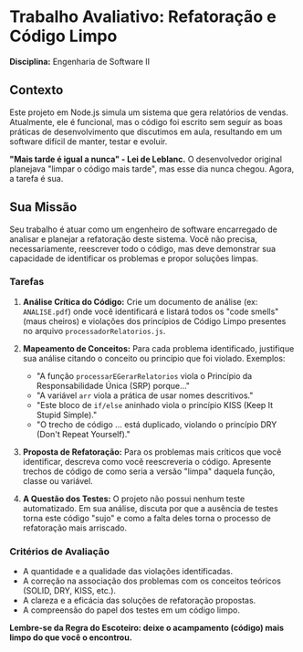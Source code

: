 # Trabalho Avaliativo: Refatoração e Código Limpo

**Disciplina:** Engenharia de Software II

## Contexto

Este projeto em Node.js simula um sistema que gera relatórios de vendas. Atualmente, ele é funcional, mas o código foi escrito sem seguir as boas práticas de desenvolvimento que discutimos em aula, resultando em um software difícil de manter, testar e evoluir.

**"Mais tarde é igual a nunca" - Lei de Leblanc.** O desenvolvedor original planejava "limpar o código mais tarde", mas esse dia nunca chegou. Agora, a tarefa é sua.

## Sua Missão

Seu trabalho é atuar como um engenheiro de software encarregado de analisar e planejar a refatoração deste sistema. Você não precisa, necessariamente, reescrever todo o código, mas deve demonstrar sua capacidade de identificar os problemas e propor soluções limpas.

### Tarefas

1.  **Análise Crítica do Código:** Crie um documento de análise (ex: `ANALISE.pdf`) onde você identificará e listará todos os "code smells" (maus cheiros) e violações dos princípios de Código Limpo presentes no arquivo `processadorRelatorios.js`.

2.  **Mapeamento de Conceitos:** Para cada problema identificado, justifique sua análise citando o conceito ou princípio que foi violado. Exemplos:
    * "A função `processarEGerarRelatorios` viola o Princípio da Responsabilidade Única (SRP) porque..."
    * "A variável `arr` viola a prática de usar nomes descritivos."
    * "Este bloco de `if/else` aninhado viola o princípio KISS (Keep It Stupid Simple)."
    * "O trecho de código ... está duplicado, violando o princípio DRY (Don't Repeat Yourself)."

3.  **Proposta de Refatoração:** Para os problemas mais críticos que você identificar, descreva como você reescreveria o código. Apresente trechos de código de como seria a versão "limpa" daquela função, classe ou variável.

4.  **A Questão dos Testes:** O projeto não possui nenhum teste automatizado. Em sua análise, discuta por que a ausência de testes torna este código "sujo" e como a falta deles torna o processo de refatoração mais arriscado.

### Critérios de Avaliação

* A quantidade e a qualidade das violações identificadas.
* A correção na associação dos problemas com os conceitos teóricos (SOLID, DRY, KISS, etc.).
* A clareza e a eficácia das soluções de refatoração propostas.
* A compreensão do papel dos testes em um código limpo.

**Lembre-se da Regra do Escoteiro: deixe o acampamento (código) mais limpo do que você o encontrou.**

